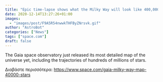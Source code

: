 ```yaml
---
title: "Epic time-lapse shows what the Milky Way will look like 400,000 years from now"
date: 2020-12-14T13:27:26+01:00
images:
  - "images/post/F9A5R54nwwkTHFByZNrsvk.gif"
author: "AstroBot"
categories: ["News"]
tags: ["space.com"]
draft: false
---
```


The Gaia space observatory just released its most detailed map of the universe yet, including the trajectories of hundreds of millions of stars. 

Διαβάστε περισσότερα: https://www.space.com/gaia-milky-way-map-40000-stars

